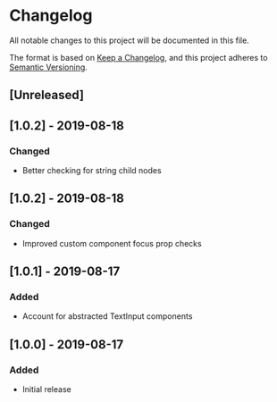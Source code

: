 # Changelog

All notable changes to this project will be documented in this file.

The format is based on [Keep a Changelog](https://keepachangelog.com/en/1.0.0/),
and this project adheres to [Semantic Versioning](https://semver.org/spec/v2.0.0.html).

## [Unreleased]

## [1.0.2] - 2019-08-18

### Changed

- Better checking for string child nodes

## [1.0.2] - 2019-08-18

### Changed

- Improved custom component focus prop checks

## [1.0.1] - 2019-08-17

### Added

- Account for abstracted TextInput components

## [1.0.0] - 2019-08-17

### Added

- Initial release
